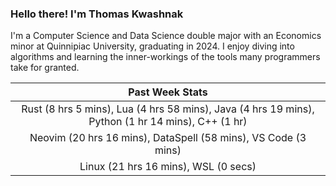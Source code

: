 
### Hello there! I'm Thomas Kwashnak

I'm a Computer Science and Data Science double major with an Economics
minor at Quinnipiac University, graduating in 2024.
I enjoy diving into algorithms and learning the inner-workings of the tools
many programmers take for granted.

| Past Week Stats |
| :---: |
| Rust (8 hrs 5 mins), Lua (4 hrs 58 mins), Java (4 hrs 19 mins), Python (1 hr 14 mins), C++ (1 hr) |
| Neovim (20 hrs 16 mins), DataSpell (58 mins), VS Code (3 mins) |
| Linux (21 hrs 16 mins), WSL (0 secs) |

